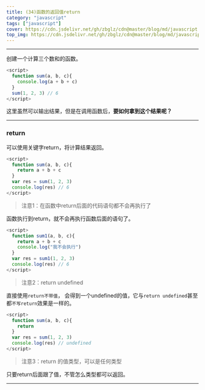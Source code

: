 ```yaml
---
title: (34)函数的返回值return
category: "javascript"
tags: ["javascript"]
cover: https://cdn.jsdelivr.net/gh/zbglz/cdn@master/blog/md/javascript.svg
top_img: https://cdn.jsdelivr.net/gh/zbglz/cdn@master/blog/md/javascript.svg
---
```


***

创建一个计算三个数和的函数。

```js js
<script>
  function sum(a, b, c){
    console.log(a + b + c)
  }
  sum(1, 2, 3) // 6
</script>
```

这里虽然可以输出结果，但是在调用函数后，**要如何拿到这个结果呢？**

***

### return

可以使用关键字return，将计算结果返回。

```js js
<script>
  function sum(a, b, c){
    return a + b + c
  }
  var res = sum(1, 2, 3)
  console.log(res) // 6
</script>
```

> 注意1：在函数中return后面的代码语句都不会再执行了

函数执行到return，就不会再执行函数后面的语句了。

```js js
<script>
  function sum1(a, b, c){
    return a + b + c 
    console.log("我不会执行")
  }
  var res = sum1(1, 2, 3)
  console.log(res) // 6
</script>
```

> 注意2：return undefined

直接使用`return不带值`， 会得到一个undefined的值，它与`return undefined`甚至都`不写return`效果是一样的。

```js js
<script>
  function sum(a, b, c){
    return
  }
  var res = sum(1, 2, 3)
  console.log(res) // undefined
</script>
```

> 注意3：return 的值类型，可以是任何类型

只要return后面跟了值，不管怎么类型都可以返回。

***